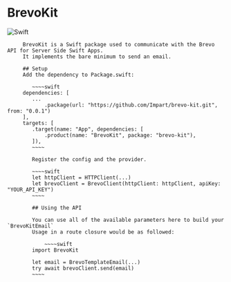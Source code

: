 # BrevoKit

![Swift](http://img.shields.io/badge/swift-5.9-brightgreen.svg)
         
         BrevoKit is a Swift package used to communicate with the Brevo API for Server Side Swift Apps.
         It implements the bare minimum to send an email. 
         
         ## Setup
         Add the dependency to Package.swift:
            
            ~~~~swift
         dependencies: [
            ...
                .package(url: "https://github.com/Impart/brevo-kit.git", from: "0.0.1")
         ],
         targets: [
            .target(name: "App", dependencies: [
                .product(name: "BrevoKit", package: "brevo-kit"),
            ]),
            ~~~~
            
            Register the config and the provider.
            
            ~~~~swift
            let httpClient = HTTPClient(...)
            let brevoClient = BrevoClient(httpClient: httpClient, apiKey: "YOUR_API_KEY")
            ~~~~
            
            ## Using the API
            
            You can use all of the available parameters here to build your `BrevoKitEmail`
            Usage in a route closure would be as followed:
                
                ~~~~swift
            import BrevoKit
            
            let email = BrevoTemplateEmail(...)
            try await brevoClient.send(email)
            ~~~~
